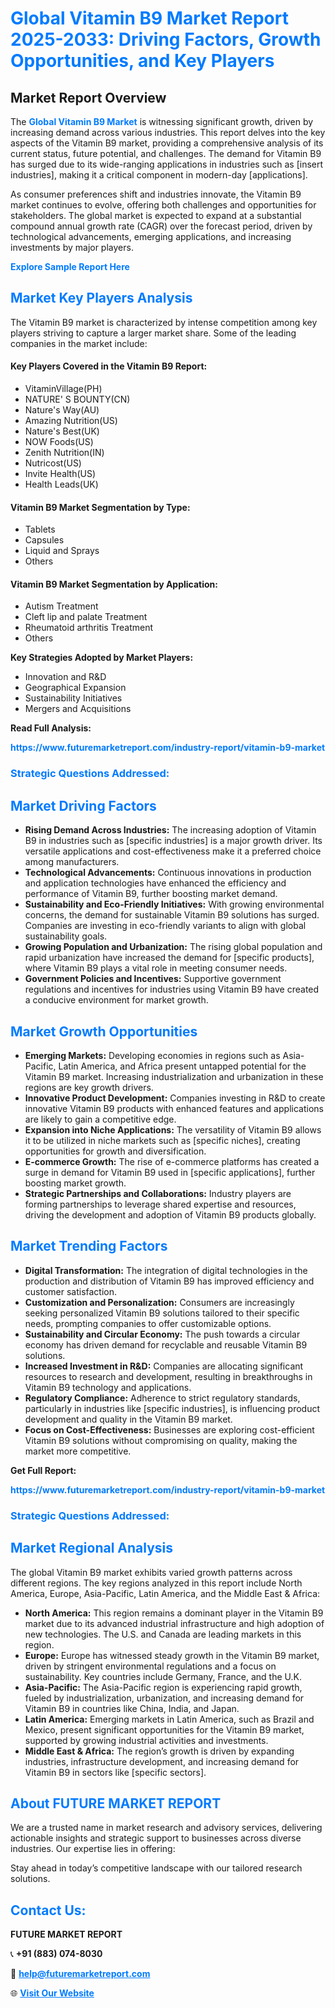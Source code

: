 <h1 style="color: #007BFF;">Global Vitamin B9 Market Report 2025-2033: Driving Factors, Growth Opportunities, and Key Players</h1>

<section id="overview">
<h2>Market Report Overview</h2>
<p>The <a href="https://www.futuremarketreport.com/industry-report/vitamin-b9-market" style="color: #007BFF; text-decoration: none;"><strong>Global Vitamin B9 Market</strong></a> is witnessing significant growth, driven by increasing demand across various industries. This report delves into the key aspects of the Vitamin B9 market, providing a comprehensive analysis of its current status, future potential, and challenges. The demand for Vitamin B9 has surged due to its wide-ranging applications in industries such as [insert industries], making it a critical component in modern-day [applications].</p>
<p>As consumer preferences shift and industries innovate, the Vitamin B9 market continues to evolve, offering both challenges and opportunities for stakeholders. The global market is expected to expand at a substantial compound annual growth rate (CAGR) over the forecast period, driven by technological advancements, emerging applications, and increasing investments by major players.</p>
</section>

<section id="overview">
<p><a href="https://www.futuremarketreport.com/request-sample/reportId=105460" style="color: #007BFF; text-decoration: none;"><strong>Explore Sample Report Here</strong></a></p>
</section>

<section id="key-players">
<h2 style="color: #007BFF;">Market Key Players Analysis</h2>
<p>The Vitamin B9 market is characterized by intense competition among key players striving to capture a larger market share. Some of the leading companies in the market include:</p>
<h4>Key Players Covered in the Vitamin B9 Report:</h4>
<ul><li>VitaminVillage(PH)</li><li>NATURE&#039; S BOUNTY(CN)</li><li>Nature&#039;s Way(AU)</li><li>Amazing Nutrition(US)</li><li>Nature&#039;s Best(UK)</li><li>NOW Foods(US)</li><li>Zenith Nutrition(IN)</li><li>Nutricost(US)</li><li>Invite Health(US)</li><li>Health Leads(UK)</li></ul>
<h4>Vitamin B9 Market Segmentation by Type:</h4>
<ul><li>Tablets</li><li>Capsules</li><li>Liquid and Sprays</li><li>Others</li></ul>

<h4>Vitamin B9 Market Segmentation by Application:</h4>
<ul><li>Autism Treatment</li><li>Cleft lip and palate Treatment</li><li>Rheumatoid arthritis Treatment</li><li>Others</li></ul>
<p><strong>Key Strategies Adopted by Market Players:</strong></p>
<ul>
<li>Innovation and R&D</li>
<li>Geographical Expansion</li>
<li>Sustainability Initiatives</li>
<li>Mergers and Acquisitions</li>
</ul>
</section>

<section>
<p><strong>Read Full Analysis: </strong></p><a href="https://www.futuremarketreport.com/industry-report/vitamin-b9-market" style="color: #007BFF; text-decoration: none;"><strong>https://www.futuremarketreport.com/industry-report/vitamin-b9-market</strong></a>
<h3 style="color: #007BFF;">Strategic Questions Addressed:</h3>
</section>

<section id="driving-factors">
<h2 style="color: #007BFF;">Market Driving Factors</h2>
<ul>
<li><strong>Rising Demand Across Industries:</strong> The increasing adoption of Vitamin B9 in industries such as [specific industries] is a major growth driver. Its versatile applications and cost-effectiveness make it a preferred choice among manufacturers.</li>
<li><strong>Technological Advancements:</strong> Continuous innovations in production and application technologies have enhanced the efficiency and performance of Vitamin B9, further boosting market demand.</li>
<li><strong>Sustainability and Eco-Friendly Initiatives:</strong> With growing environmental concerns, the demand for sustainable Vitamin B9 solutions has surged. Companies are investing in eco-friendly variants to align with global sustainability goals.</li>
<li><strong>Growing Population and Urbanization:</strong> The rising global population and rapid urbanization have increased the demand for [specific products], where Vitamin B9 plays a vital role in meeting consumer needs.</li>
<li><strong>Government Policies and Incentives:</strong> Supportive government regulations and incentives for industries using Vitamin B9 have created a conducive environment for market growth.</li>
</ul>
</section>

<section id="growth-opportunities">
<h2 style="color: #007BFF;">Market Growth Opportunities</h2>
<ul>
<li><strong>Emerging Markets:</strong> Developing economies in regions such as Asia-Pacific, Latin America, and Africa present untapped potential for the Vitamin B9 market. Increasing industrialization and urbanization in these regions are key growth drivers.</li>
<li><strong>Innovative Product Development:</strong> Companies investing in R&D to create innovative Vitamin B9 products with enhanced features and applications are likely to gain a competitive edge.</li>
<li><strong>Expansion into Niche Applications:</strong> The versatility of Vitamin B9 allows it to be utilized in niche markets such as [specific niches], creating opportunities for growth and diversification.</li>
<li><strong>E-commerce Growth:</strong> The rise of e-commerce platforms has created a surge in demand for Vitamin B9 used in [specific applications], further boosting market growth.</li>
<li><strong>Strategic Partnerships and Collaborations:</strong> Industry players are forming partnerships to leverage shared expertise and resources, driving the development and adoption of Vitamin B9 products globally.</li>
</ul>
</section>

<section id="trending-factors">
<h2 style="color: #007BFF;">Market Trending Factors</h2>
<ul>
<li><strong>Digital Transformation:</strong> The integration of digital technologies in the production and distribution of Vitamin B9 has improved efficiency and customer satisfaction.</li>
<li><strong>Customization and Personalization:</strong> Consumers are increasingly seeking personalized Vitamin B9 solutions tailored to their specific needs, prompting companies to offer customizable options.</li>
<li><strong>Sustainability and Circular Economy:</strong> The push towards a circular economy has driven demand for recyclable and reusable Vitamin B9 solutions.</li>
<li><strong>Increased Investment in R&D:</strong> Companies are allocating significant resources to research and development, resulting in breakthroughs in Vitamin B9 technology and applications.</li>
<li><strong>Regulatory Compliance:</strong> Adherence to strict regulatory standards, particularly in industries like [specific industries], is influencing product development and quality in the Vitamin B9 market.</li>
<li><strong>Focus on Cost-Effectiveness:</strong> Businesses are exploring cost-efficient Vitamin B9 solutions without compromising on quality, making the market more competitive.</li>
</ul>
</section>

<section>
<p><strong>Get Full Report: </strong></p><a href="https://www.futuremarketreport.com/industry-report/vitamin-b9-market" style="color: #007BFF; text-decoration: none;"><strong>https://www.futuremarketreport.com/industry-report/vitamin-b9-market</strong></a>
<h3 style="color: #007BFF;">Strategic Questions Addressed:</h3>
</section>


<section id="regional-analysis">
<h2 style="color: #007BFF;">Market Regional Analysis</h2>
<p>The global Vitamin B9 market exhibits varied growth patterns across different regions. The key regions analyzed in this report include North America, Europe, Asia-Pacific, Latin America, and the Middle East & Africa:</p>
<ul>
<li><strong>North America:</strong> This region remains a dominant player in the Vitamin B9 market due to its advanced industrial infrastructure and high adoption of new technologies. The U.S. and Canada are leading markets in this region.</li>
<li><strong>Europe:</strong> Europe has witnessed steady growth in the Vitamin B9 market, driven by stringent environmental regulations and a focus on sustainability. Key countries include Germany, France, and the U.K.</li>
<li><strong>Asia-Pacific:</strong> The Asia-Pacific region is experiencing rapid growth, fueled by industrialization, urbanization, and increasing demand for Vitamin B9 in countries like China, India, and Japan.</li>
<li><strong>Latin America:</strong> Emerging markets in Latin America, such as Brazil and Mexico, present significant opportunities for the Vitamin B9 market, supported by growing industrial activities and investments.</li>
<li><strong>Middle East & Africa:</strong> The region’s growth is driven by expanding industries, infrastructure development, and increasing demand for Vitamin B9 in sectors like [specific sectors].</li>
</ul>
</section>

<footer>
<h2 style="color: #007BFF;">About FUTURE MARKET REPORT</h2>
<p>We are a trusted name in market research and advisory services, delivering actionable insights and strategic support to businesses across diverse industries. Our expertise lies in offering:</p>

<p>Stay ahead in today’s competitive landscape with our tailored research solutions.</p>

<h2 style="color: #007BFF;">Contact Us:</h2>
<p><strong>FUTURE MARKET REPORT</strong></p>
<p>📞 <strong>+91 (883) 074-8030</strong></p>
<p>📧 <strong><a href="mailto:help@futuremarketreport.com" style="color: #007BFF;">help@futuremarketreport.com</a></strong></p>
<p>🌐 <strong><a href="https://www.futuremarketreport.com/" style="color: #007BFF;">Visit Our Website</a></strong></p>
</footer>